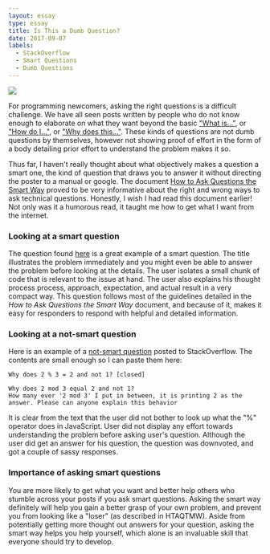 ```yaml
---
layout: essay
type: essay
title: Is This a Dumb Question?
date: 2017-09-07
labels:
  - StackOverflow
  - Smart Questions
  - Dumb Questions
---
```


<img class="ui medium right floated rounded image" src="https://kidfromthe6ix.files.wordpress.com/2014/11/screen-shot-2014-11-24-at-1-59-38-am.png?w=481&h=180&crop=1">

For programming newcomers, asking the right questions is a difficult challenge. We have all seen posts written by people who do not know enough to elaborate on what they want beyond the basic ["What is..."](https://answers.ros.org/question/9036/what-is-a-ros-package/), or ["How do I..."](https://stackoverflow.com/questions/983354/how-do-i-make-python-to-wait-for-a-pressed-key), or ["Why does this..."](https://stackoverflow.com/questions/42355663/why-does-2-3-2-and-not-1). These kinds of questions are not dumb questions by themselves, however not showing proof of effort in the form of a body detailing prior effort to understand the problem makes it so.

Thus far, I haven't really thought about what objectively makes a question a smart one, the kind of question that draws you to answer it without directing the poster to a manual or google. The document [How to Ask Questions the Smart Way](http://www.catb.org/esr/faqs/smart-questions.html) proved to be very informative about the right and wrong ways to ask technical questions. Honestly, I wish I had read this document earlier! Not only was it a humorous read, it taught me how to get what I want from the internet. 

### Looking at a smart question

The question found [here](https://stackoverflow.com/questions/13102045/scanner-is-skipping-nextline-after-using-next-nextint-or-other-nextfoo) is a great example of a smart question. The title illustrates the problem immediately and you might even be able to answer the problem before looking at the details. The user isolates a small chunk of code that is relevant to the issue at hand. The user also explains his thought process process, approach, expectation, and actual result in a very compact way. This question follows most of the guidelines detailed in the *How to Ask Questions the Smart Way* document, and because of it, makes it easy for responders to respond with helpful and detailed information.

### Looking at a not-smart question

Here is an example of a [not-smart question](https://stackoverflow.com/questions/42355663/why-does-2-3-2-and-not-1) posted to StackOverflow. The contents are small enough so I can paste them here:
```
Why does 2 % 3 = 2 and not 1? [closed]

Why does 2 mod 3 equal 2 and not 1?
How many ever '2 mod 3' I put in between, it is printing 2 as the answer. Please can anyone explain this behavior
```
It is clear from the text that the user did not bother to look up what the "%" operator does in JavaScript. User did not display any effort towards understanding the problem before asking user's question. Although the user did get an answer for his question, the question was downvoted, and got a couple of sassy responses.

### Importance of asking smart questions

You are more likely to get what you want and better help others who stumble across your posts if you ask smart questions. Asking the smart way definitely will help you gain a better grasp of your own problem, and prevent you from looking like a "loser" (as described in HTAQTMW). Aside from potentially getting more thought out answers for your question, asking the smart way helps you help yourself, which alone is an invaluable skill that everyone should try to develop.
